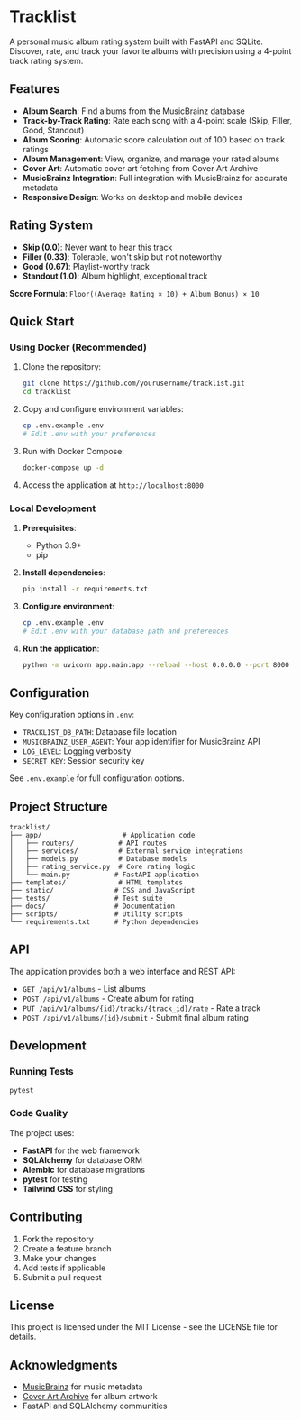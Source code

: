 # Tracklist

A personal music album rating system built with FastAPI and SQLite. Discover, rate, and track your favorite albums with precision using a 4-point track rating system.

## Features

- **Album Search**: Find albums from the MusicBrainz database
- **Track-by-Track Rating**: Rate each song with a 4-point scale (Skip, Filler, Good, Standout)
- **Album Scoring**: Automatic score calculation out of 100 based on track ratings
- **Album Management**: View, organize, and manage your rated albums
- **Cover Art**: Automatic cover art fetching from Cover Art Archive
- **MusicBrainz Integration**: Full integration with MusicBrainz for accurate metadata
- **Responsive Design**: Works on desktop and mobile devices

## Rating System

- **Skip (0.0)**: Never want to hear this track
- **Filler (0.33)**: Tolerable, won't skip but not noteworthy
- **Good (0.67)**: Playlist-worthy track
- **Standout (1.0)**: Album highlight, exceptional track

**Score Formula**: `Floor((Average Rating × 10) + Album Bonus) × 10`

## Quick Start

### Using Docker (Recommended)

1. Clone the repository:
   ```bash
   git clone https://github.com/yourusername/tracklist.git
   cd tracklist
   ```

2. Copy and configure environment variables:
   ```bash
   cp .env.example .env
   # Edit .env with your preferences
   ```

3. Run with Docker Compose:
   ```bash
   docker-compose up -d
   ```

4. Access the application at `http://localhost:8000`

### Local Development

1. **Prerequisites**:
   - Python 3.9+
   - pip

2. **Install dependencies**:
   ```bash
   pip install -r requirements.txt
   ```

3. **Configure environment**:
   ```bash
   cp .env.example .env
   # Edit .env with your database path and preferences
   ```

4. **Run the application**:
   ```bash
   python -m uvicorn app.main:app --reload --host 0.0.0.0 --port 8000
   ```

## Configuration

Key configuration options in `.env`:

- `TRACKLIST_DB_PATH`: Database file location
- `MUSICBRAINZ_USER_AGENT`: Your app identifier for MusicBrainz API
- `LOG_LEVEL`: Logging verbosity
- `SECRET_KEY`: Session security key

See `.env.example` for full configuration options.

## Project Structure

```
tracklist/
├── app/                    # Application code
│   ├── routers/           # API routes
│   ├── services/          # External service integrations
│   ├── models.py          # Database models
│   ├── rating_service.py  # Core rating logic
│   └── main.py           # FastAPI application
├── templates/             # HTML templates
├── static/               # CSS and JavaScript
├── tests/                # Test suite
├── docs/                 # Documentation
├── scripts/              # Utility scripts
└── requirements.txt      # Python dependencies
```

## API

The application provides both a web interface and REST API:

- `GET /api/v1/albums` - List albums
- `POST /api/v1/albums` - Create album for rating
- `PUT /api/v1/albums/{id}/tracks/{track_id}/rate` - Rate a track
- `POST /api/v1/albums/{id}/submit` - Submit final album rating

## Development

### Running Tests

```bash
pytest
```

### Code Quality

The project uses:
- **FastAPI** for the web framework
- **SQLAlchemy** for database ORM
- **Alembic** for database migrations
- **pytest** for testing
- **Tailwind CSS** for styling

## Contributing

1. Fork the repository
2. Create a feature branch
3. Make your changes
4. Add tests if applicable
5. Submit a pull request

## License

This project is licensed under the MIT License - see the LICENSE file for details.

## Acknowledgments

- [MusicBrainz](https://musicbrainz.org/) for music metadata
- [Cover Art Archive](https://coverartarchive.org/) for album artwork
- FastAPI and SQLAlchemy communities